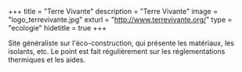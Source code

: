 +++
title = "Terre Vivante"
description = "Terre Vivante"
image = "logo_terrevivante.jpg"
exturl = "http://www.terrevivante.org/"
type = "ecologie"
hidetitle = true
+++

Site généraliste sur l'éco-construction, qui présente les matériaux, les isolants, etc. Le point est fait régulièrement sur les réglementations thermiques et les aides.
